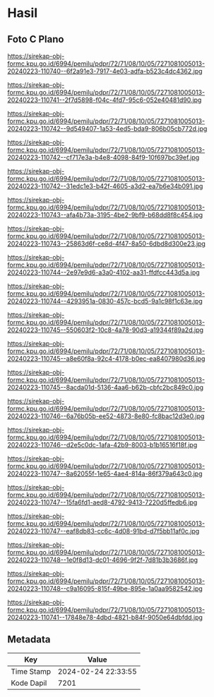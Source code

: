 # Hasil

## Foto C Plano

https://sirekap-obj-formc.kpu.go.id/6994/pemilu/pdpr/72/71/08/10/05/7271081005013-20240223-110740--6f2a91e3-7917-4e03-adfa-b523c4dc4362.jpg

https://sirekap-obj-formc.kpu.go.id/6994/pemilu/pdpr/72/71/08/10/05/7271081005013-20240223-110741--2f7d5898-f04c-4fd7-95c6-052e40481d90.jpg

https://sirekap-obj-formc.kpu.go.id/6994/pemilu/pdpr/72/71/08/10/05/7271081005013-20240223-110742--9d549407-1a53-4ed5-bda9-806b05cb772d.jpg

https://sirekap-obj-formc.kpu.go.id/6994/pemilu/pdpr/72/71/08/10/05/7271081005013-20240223-110742--cf717e3a-b4e8-4098-84f9-10f697bc39ef.jpg

https://sirekap-obj-formc.kpu.go.id/6994/pemilu/pdpr/72/71/08/10/05/7271081005013-20240223-110742--31edc1e3-b42f-4605-a3d2-ea7b6e34b091.jpg

https://sirekap-obj-formc.kpu.go.id/6994/pemilu/pdpr/72/71/08/10/05/7271081005013-20240223-110743--afa4b73a-3195-4be2-9bf9-b68dd8f8c454.jpg

https://sirekap-obj-formc.kpu.go.id/6994/pemilu/pdpr/72/71/08/10/05/7271081005013-20240223-110743--25863d6f-ce8d-4f47-8a50-6dbd8d300e23.jpg

https://sirekap-obj-formc.kpu.go.id/6994/pemilu/pdpr/72/71/08/10/05/7271081005013-20240223-110744--2e97e9d6-a3a0-4102-aa31-ffdfcc443d5a.jpg

https://sirekap-obj-formc.kpu.go.id/6994/pemilu/pdpr/72/71/08/10/05/7271081005013-20240223-110744--4293951a-0830-457c-bcd5-9a1c98f1c63e.jpg

https://sirekap-obj-formc.kpu.go.id/6994/pemilu/pdpr/72/71/08/10/05/7271081005013-20240223-110745--550603f2-10c8-4a78-90d3-a19344f89a2d.jpg

https://sirekap-obj-formc.kpu.go.id/6994/pemilu/pdpr/72/71/08/10/05/7271081005013-20240223-110745--a8e60f8a-92c4-4178-b0ec-ea8407980d36.jpg

https://sirekap-obj-formc.kpu.go.id/6994/pemilu/pdpr/72/71/08/10/05/7271081005013-20240223-110745--8acda01d-5136-4aa6-b62b-cbfc2bc849c0.jpg

https://sirekap-obj-formc.kpu.go.id/6994/pemilu/pdpr/72/71/08/10/05/7271081005013-20240223-110746--6a76b05b-ee52-4873-8e80-fc8bac12d3e0.jpg

https://sirekap-obj-formc.kpu.go.id/6994/pemilu/pdpr/72/71/08/10/05/7271081005013-20240223-110746--d2e5c0dc-1afa-42b9-8003-b1b16516f18f.jpg

https://sirekap-obj-formc.kpu.go.id/6994/pemilu/pdpr/72/71/08/10/05/7271081005013-20240223-110747--8a62055f-1e65-4ae4-814a-86f379a643c0.jpg

https://sirekap-obj-formc.kpu.go.id/6994/pemilu/pdpr/72/71/08/10/05/7271081005013-20240223-110747--15fa6fd1-aed8-4792-9413-7220d5ffedb6.jpg

https://sirekap-obj-formc.kpu.go.id/6994/pemilu/pdpr/72/71/08/10/05/7271081005013-20240223-110747--eaf8db83-cc6c-4d08-91bd-d7f5bb11af0c.jpg

https://sirekap-obj-formc.kpu.go.id/6994/pemilu/pdpr/72/71/08/10/05/7271081005013-20240223-110748--1e0f8d13-dc01-4696-9f2f-7d81b3b3686f.jpg

https://sirekap-obj-formc.kpu.go.id/6994/pemilu/pdpr/72/71/08/10/05/7271081005013-20240223-110748--c9a16095-815f-49be-895e-1a0aa9582542.jpg

https://sirekap-obj-formc.kpu.go.id/6994/pemilu/pdpr/72/71/08/10/05/7271081005013-20240223-110741--17848e78-4dbd-4821-b84f-9050e64dbfdd.jpg


## Metadata

| Key        | Value               |
| ---------- | ------------------- |
| Time Stamp | 2024-02-24 22:33:55 |
| Kode Dapil | 7201                |



